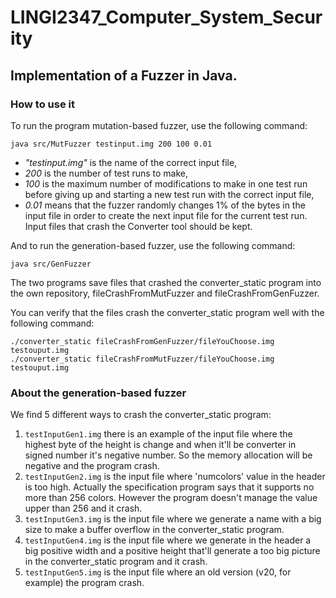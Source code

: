 # LINGI2347_Computer_System_Security

## Implementation of a Fuzzer in Java.

### How to use it
To run the program mutation-based fuzzer, use the following command:
```` 
java src/MutFuzzer testinput.img 200 100 0.01
````
- _"testinput.img"_ is the name of the correct input file,
- _200_ is the number of test runs to make,
- _100_ is the maximum number of modifications to make in one test run before giving up and starting a new test run with the correct input file,
- _0.01_ means that the fuzzer randomly changes 1% of the bytes in the input file in order to
create the next input file for the current test run. Input files that crash the Converter tool should be kept.

And to run the generation-based fuzzer, use the following command:
```
java src/GenFuzzer
```

The two programs save files that crashed the converter_static program into the own repository, fileCrashFromMutFuzzer and fileCrashFromGenFuzzer.

You can verify that the files crash the converter_static program well with the following command:
```
./converter_static fileCrashFromGenFuzzer/fileYouChoose.img testouput.img
./converter_static fileCrashFromMutFuzzer/fileYouChoose.img testouput.img
```

### About the generation-based fuzzer

We find 5 different ways to crash the converter_static program:
1. `testInputGen1.img` there is an example of the input file where the highest byte of the height is change and when it'll be converter in signed number it's negative number. So the memory allocation will be negative and the program crash.
2. `testInputGen2.img` is the input file where 'numcolors' value in the header is too high. Actually the specification program says that it supports no more than 256 colors. However the program doesn't manage the value upper than 256 and it crash.
3. `testInputGen3.img` is the input file where we generate a name with a big size to make a buffer overflow in the converter_static program.
4. `testInputGen4.img` is the input file where we generate in the header a big positive width and a positive height that'll generate a too big picture in the converter_static program and it crash.
5. `testInputGen5.img` is the input file where an old version (v20, for example) the program crash.

